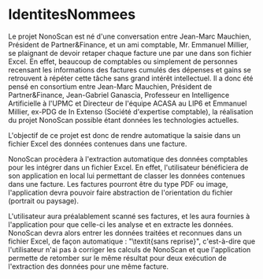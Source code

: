 # IdentitesNommees
  Le projet NonoScan est né d'une conversation entre Jean-Marc Mauchien, Président de Partner\&Finance, et un ami comptable, Mr. Emmanuel Millier, se plaignant de devoir retaper chaque facture une par une dans son fichier Excel. En effet, beaucoup de comptables ou simplement de personnes recensant les informations des factures cumulés des dépenses et gains se retrouvent à répéter cette tâche sans grand intérêt intellectuel. Il a donc été pensé en consortium entre Jean-Marc Mauchien, Président de Partner\&Finance, Jean-Gabriel Ganascia, Professeur en Intelligence Artificielle à l'UPMC et Directeur de l'équipe ACASA au LIP6 et Emmanuel Millier, ex-PDG de In Extenso (Société d'expertise comptable), la réalisation du projet NonoScan possible étant données les technologies actuelles.


L'objectif de ce projet est donc de rendre automatique la saisie dans un fichier Excel des données contenues dans une facture.


NonoScan procèdera à l'extraction automatique des données comptables pour les intégrer dans un fichier Excel. En effet, l'utilisateur bénéficiera de son application en local lui permettant de classer les données contenues dans une facture. Les factures pourront être du type PDF ou image, l'application devra pouvoir faire abstraction de l'orientation du fichier (portrait ou paysage).


L'utilisateur aura préalablement scanné ses factures, et les aura fournies à l'application pour que celle-ci les analyse et en extracte les données. NonoScan devra alors entrer les données traitées et reconnues dans un fichier Excel, de façon automatique : "\textit{sans reprise}", c'est-à-dire que l'utilisateur n'ai pas à corriger les calculs de NonoScan et que l'application permette de retomber sur le même résultat pour deux exécution de l'extraction des données pour une même facture.
